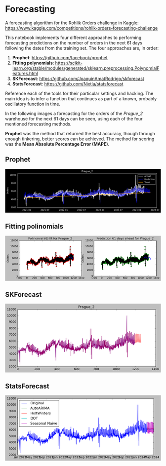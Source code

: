 # Forecasting
A forecasting algorithm for the Rohlik Orders challenge in Kaggle: https://www.kaggle.com/competitions/rohlik-orders-forecasting-challenge

This notebook implements four different approaches to performing forecasting predictions on the number of orders in the next 61 days following the dates from the training set. The four approaches are, in order:

1. **Prophet**: https://github.com/facebook/prophet
2. **Fitting polynomials**: https://scikit-learn.org/stable/modules/generated/sklearn.preprocessing.PolynomialFeatures.html
3. **SKForecast**: https://github.com/JoaquinAmatRodrigo/skforecast
4. **StatsForecast**: https://github.com/Nixtla/statsforecast

Reference each of the tools for their particular settings and hacking. The main idea is to infer a function that continues as part of a known, probably oscillatory function in time.

In the following images a forecasting for the orders of the *Prague_2* warehouse for the next 61 days can be seen, using each of the four mentioned forecasting methods.

**Prophet** was the method that returned the best accuracy, though through enough tinkering, better scores can be achieved. The method for scoring was the **Mean Absolute Percentage Error (MAPE)**.

## Prophet

![](prague2_prophet.png "Prague_2 with Prophet")

## Fitting polinomials

![](prague2_poly.png "Prague_2 with a fitted polynomial")

## SKForecast

![](prague2_skforecast.png "Prague_2 with SKForecast")

## StatsForecast

![](prague2_statsforecast.png "Prague_2 with StatsForecast")
